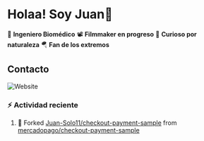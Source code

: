 # Holaa! Soy Juan👋

:test_tube: **Ingeniero Biomédico**
:film_projector: **Filmmaker en progreso**
:compass: **Curioso por naturaleza**
:parachute: **Fan de los extremos**

## Contacto

![Website](https://img.shields.io/website?url=https%3A%2F%2Fwww.linkedin.com%2Fin%2Fjuan-monroy-%2F)


### :zap: Actividad reciente
<!--RECENT_ACTIVITY:start-->
1. 🔱 Forked [Juan-Solo11/checkout-payment-sample](https://github.com/Juan-Solo11/checkout-payment-sample) from [mercadopago/checkout-payment-sample](https://github.com/mercadopago/checkout-payment-sample)<br>
<!--RECENT_ACTIVITY:end-->

<!-- RECENT_ACTIVITY:last_update -->